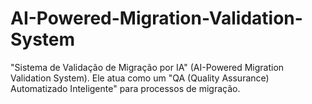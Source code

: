 # AI-Powered-Migration-Validation-System
"Sistema de Validação de Migração por IA" (AI-Powered Migration Validation System). Ele atua como um "QA (Quality Assurance) Automatizado Inteligente" para processos de migração.
